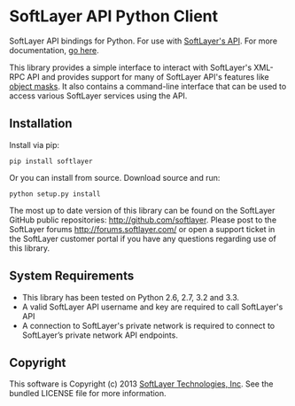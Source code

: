 SoftLayer API Python Client
===========================
SoftLayer API bindings for Python. For use with 
[SoftLayer's API](http://sldn.softlayer.com/reference/softlayerapi). For more 
documentation, [go here](http://softlayer.github.com/softlayer-api-python-client/).

This library provides a simple interface to interact with SoftLayer's XML-RPC
API and provides support for many of SoftLayer API's features like
[object masks](http://sldn.softlayer.com/article/Using-Object-Masks-SoftLayerAPI). 
It also contains a command-line interface that can be used to access various 
SoftLayer services using the API.

Installation
------------
Install via pip:
```
pip install softlayer
```

Or you can install from source. Download source and run:

```
python setup.py install
```


The most up to date version of this library can be found on the SoftLayer
GitHub public repositories: http://github.com/softlayer. Please post to the
SoftLayer forums http://forums.softlayer.com/ or open a support ticket in the
SoftLayer customer portal if you have any questions regarding use of this
library.

System Requirements
-------------------
* This library has been tested on Python 2.6, 2.7, 3.2 and 3.3.
* A valid SoftLayer API username and key are required to call SoftLayer's API
* A connection to SoftLayer's private network is required to connect to
  SoftLayer’s private network API endpoints.


Copyright
---------
This software is Copyright (c) 2013 [SoftLayer Technologies, Inc](http://www.softlayer.com/).
See the bundled LICENSE file for more information.
